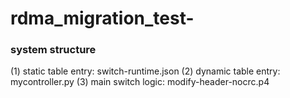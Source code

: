 # rdma_migration_test-
### system structure
(1) static table entry: switch-runtime.json
(2) dynamic table entry: mycontroller.py
(3) main switch logic: modify-header-nocrc.p4